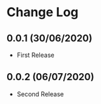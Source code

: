 Change Log
==========

0.0.1 (30/06/2020)
-------------------
- First Release

0.0.2 (06/07/2020)
-------------------
- Second Release